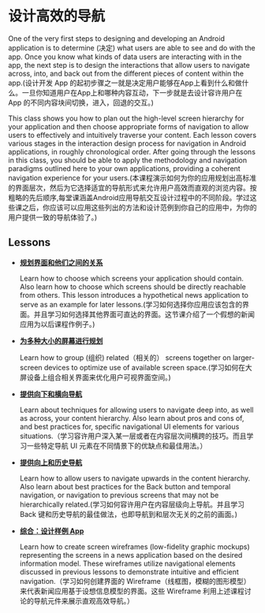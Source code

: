 # 设计高效的导航

One of the very first steps to designing and developing an Android application is to determine (决定) what users are able to see and do with the app. Once you know what kinds of data users are interacting with in the app, the next step is to design the interactions that allow users to navigate across, into, and back out from the different pieces of content within the app.(设计开发 App 的起初步骤之一就是决定用户能够在App上看到什么和做什么。一旦你知道用户在App上和哪种内容互动，下一步就是去设计容许用户在 App 的不同内容块间切换，进入，回退的交互。)

This class shows you how to plan out the high-level screen hierarchy for your application and then choose appropriate forms of navigation to allow users to effectively and intuitively traverse your content. Each lesson covers various stages in the interaction design process for navigation in Android applications, in roughly chronological order. After going through the lessons in this class, you should be able to apply the methodology and navigation paradigms outlined here to your own applications, providing a coherent navigation experience for your users.(本课程演示如何为你的应用规划出高标准的界面层次，然后为它选择适宜的导航形式来允许用户高效而直观的浏览内容。按粗略的先后顺序,每堂课涵盖Android应用导航交互设计过程中的不同阶段。学过这些课之后，你应该可以应用这些列出的方法和设计范例到你自己的应用中，为你的用户提供一致的导航体验了。)

## Lessons

* [**规划界面和他们之间的关系**](screen-planning.md)

  Learn how to choose which screens your application should contain. Also learn how to choose which screens should be directly reachable from others. This lesson introduces a hypothetical news application to serve as an example for later lessons.(学习如何选择你应用应该包含的界面。并且学习如何选择其他界面可直达的界面。这节课介绍了一个假想的新闻应用为以后课程作例子。)


* [**为多种大小的屏幕进行规划**](multi-sizes.md)

  Learn how to group (组织) related（相关的） screens together on larger-screen devices to optimize use of available screen space.(学习如何在大屏设备上组合相关界面来优化用户可视界面空间。)


* [**提供向下和横向导航**](descendant-lateral.md)

  Learn about techniques for allowing users to navigate deep into, as well as across, your content hierarchy. Also learn about pros and cons of, and best practices for, specific navigational UI elements for various situations.（学习容许用户深入某一层或者在内容层次间横跨的技巧。而且学习一些特定导航 UI 元素在不同情景下的优缺点和最佳用法。）


* [**提供向上和历史导航**](ancestral-temporal.md)

  Learn how to allow users to navigate upwards in the content hierarchy. Also learn about best practices for the Back button and temporal navigation, or navigation to previous screens that may not be hierarchically related.(学习如何容许用户在内容层级向上导航。并且学习 Back 键和历史导航的最佳做法，也即导航到和层次无关的之前的画面。)


* [**综合：设计样例 App**](wireframing.md)

  Learn how to create screen wireframes (low-fidelity graphic mockups) representing the screens in a news application based on the desired information model. These wireframes utilize navigational elements discussed in previous lessons to demonstrate intuitive and efficient navigation.（学习如何创建界面的 Wireframe（线框图，模糊的图形模型）来代表新闻应用基于设想信息模型的界面。这些 Wireframe 利用上述课程讨论的导航元件来展示直观高效导航。）
